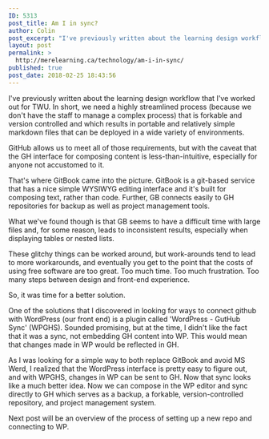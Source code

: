 ```yaml
---
ID: 5313
post_title: Am I in sync?
author: Colin
post_excerpt: "I've previously written about the learning design workflow that I've worked out for TWU. In short, we need a highly streamlined process..."
layout: post
permalink: >
  http://merelearning.ca/technology/am-i-in-sync/
published: true
post_date: 2018-02-25 18:43:56
---
```

I've previously written about the learning design workflow that I've worked out for TWU. In short, we need a highly streamlined process (because we don't have the staff to manage a complex process) that is forkable and version controlled and which results in portable and relatively simple markdown files that can be deployed in a wide variety of environments.

GitHub allows us to meet all of those requirements, but with the caveat that the GH interface for composing content is less-than-intuitive, especially for anyone not accustomed to it.

That's where GitBook came into the picture. GitBook is a git-based service that has a nice simple WYSIWYG editing interface and it's built for composing text, rather than code. Further, GB connects easily to GH repositories for backup as well as project management tools.

What we've found though is that GB seems to have a difficult time with large files and, for some reason, leads to inconsistent results, especially when displaying tables or nested lists.

These glitchy things can be worked around, but work-arounds tend to lead to more workarounds, and eventually you get to the point that the costs of using free software are too great. Too much time. Too much frustration. Too many steps between design and front-end experience.

So, it was time for a better solution.

One of the solutions that I discovered in looking for ways to connect github with WordPress (our front end) is a plugin called 'WordPress - GutHub Sync' (WPGHS). Sounded promising, but at the time, I didn't like the fact that it was a sync, not embedding GH content into WP. This would mean that changes made in WP would be reflected in GH.

As I was looking for a simple way to both replace GitBook and avoid MS Werd, I realized that the WordPress interface is pretty easy to figure out, and with WPGHS, changes in WP can be sent to GH. Now that sync looks like a much better idea. Now we can compose in the WP editor and sync directly to GH which serves as a backup, a forkable, version-controlled repository, and project management system.

Next post will be an overview of the process of setting up a new repo and connecting to WP.